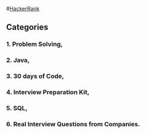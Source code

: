 #[HackerRank](https://www.hackerrank.com/)

## Categories
### 1. Problem Solving,
### 2. Java,
### 3. 30 days of Code,
### 4. Interview Preparation Kit,
### 5. SQL,
### 6. Real Interview Questions from Companies. 
